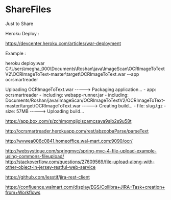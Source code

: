 # ShareFiles
Just to Share



Heroku Deploy :

https://devcenter.heroku.com/articles/war-deployment

Example :

heroku deploy:war C:\Users\megha_000\Documents\Roshan\java\ImageScan\OCRImageToTextV2\OCRImageToText-master\target\OCRImageToText.war --app ocrsmartreader


Uploading OCRImageToText.war
-----> Packaging application...
       - app: ocrsmartreader
       - including: webapp-runner.jar
       - including: Documents/Roshan/java/ImageScan/OCRImageToTextV2/OCRImageToText-master/target/OCRImageToText.war
-----> Creating build...
       - file: slug.tgz
       - size: 57MB
-----> Uploading build...

https://app.box.com/s/zchimqmqijolscamcsava9sib2s9u58t

http://ocrsmartreader.herokuapp.com/rest/abzoobaParse/parseText

http://wvwea006c0841.homeoffice.wal-mart.com:9090/ocr/

http://websystique.com/springmvc/spring-mvc-4-file-upload-example-using-commons-fileupload/
http://stackoverflow.com/questions/27609569/file-upload-along-with-other-object-in-jersey-restful-web-service

https://github.com/lesstif/jira-rest-client

https://confluence.walmart.com/display/EGS/Collibra+JIRA+Task+creation+from+Workflows
